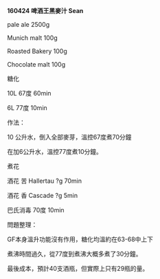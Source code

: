 **160424 啤酒王黑麥汁 Sean**

pale ale 2500g

Munich malt 100g

Roasted Bakery 100g

Chocolate malt 100g

糖化 

10L 67度 60min

6L 77度 10min

作法：

10 公升水，倒入全部麥芽，溫控67度煮70分鐘

在加6公升水，溫控77度煮10分鐘。

煮花

酒花 苦 Hallertau ?g 70min

酒花 香 Cascade ?g 5min

巴氏消毒 70度 10min

問題整理：

GF本身溫升功能沒有作用，糖化均溫約在63-68中上下

煮沸時間過久，從77度到煮沸大概多煮了30分鐘。

最後成本，預計40支酒瓶，但實際上只有29瓶的量。

